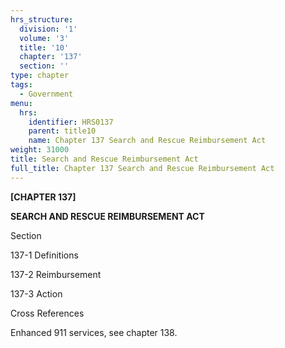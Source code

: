 ```yaml
---
hrs_structure:
  division: '1'
  volume: '3'
  title: '10'
  chapter: '137'
  section: ''
type: chapter
tags:
  - Government
menu:
  hrs:
    identifier: HRS0137
    parent: title10
    name: Chapter 137 Search and Rescue Reimbursement Act
weight: 31000
title: Search and Rescue Reimbursement Act
full_title: Chapter 137 Search and Rescue Reimbursement Act
---
```

**[CHAPTER 137]**

**SEARCH AND RESCUE REIMBURSEMENT ACT**

Section

137-1 Definitions

137-2 Reimbursement

137-3 Action

Cross References

Enhanced 911 services, see chapter 138.